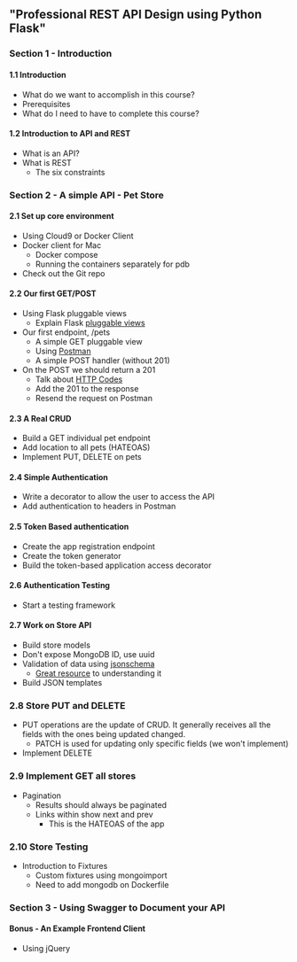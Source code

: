 ## "Professional REST API Design using Python Flask"

### Section 1 - Introduction

#### 1.1 Introduction
- What do we want to accomplish in this course?
- Prerequisites
- What do I need to have to complete this course?

#### 1.2 Introduction to API and REST
- What is an API?
- What is REST
    - The six constraints

### Section 2 - A simple API - Pet Store
#### 2.1 Set up core environment
- Using Cloud9 or Docker Client
- Docker client for Mac
    - Docker compose
    - Running the containers separately for pdb
- Check out the Git repo

#### 2.2 Our first GET/POST
- Using Flask pluggable views
    - Explain Flask [pluggable views](http://flask.pocoo.org/docs/0.11/views/)
- Our first endpoint, /pets
    - A simple GET pluggable view
    - Using [Postman](https://www.getpostman.com/)
    - A simple POST handler (without 201)
- On the POST we should return a 201
    - Talk about [HTTP Codes](http://www.restapitutorial.com/httpstatuscodes.html)
    - Add the 201 to the response
    - Resend the request on Postman

#### 2.3 A Real CRUD
- Build a GET individual pet endpoint
- Add location to all pets (HATEOAS)
- Implement PUT, DELETE on pets

#### 2.4 Simple Authentication
- Write a decorator to allow the user to access the API
- Add authentication to headers in Postman

#### 2.5 Token Based authentication
- Create the app registration endpoint
- Create the token generator
- Build the token-based application access decorator

#### 2.6 Authentication Testing
- Start a testing framework

#### 2.7 Work on Store API
- Build store models
- Don't expose MongoDB ID, use uuid
- Validation of data using [jsonschema](http://python-jsonschema.readthedocs.io/en/latest/)
  - [Great resource](https://spacetelescope.github.io/understanding-json-schema/index.html) to understanding it
- Build JSON templates

### 2.8 Store PUT and DELETE
- PUT operations are the update of CRUD. It generally receives all the fields with the ones being updated changed.
  - PATCH is used for updating only specific fields (we won't implement)
- Implement DELETE

### 2.9 Implement GET all stores
- Pagination
  - Results should always be paginated
  - Links within show next and prev
    - This is the HATEOAS of the app

### 2.10 Store Testing
- Introduction to Fixtures
  - Custom fixtures using mongoimport
  - Need to add mongodb on Dockerfile

### Section 3 - Using Swagger to Document your API

#### Bonus - An Example Frontend Client
- Using jQuery
